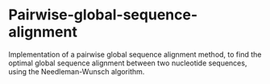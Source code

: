 # Pairwise-global-sequence-alignment

Implementation of a pairwise global sequence alignment method, to find the optimal
global sequence alignment between two nucleotide sequences, using the Needleman-Wunsch
algorithm.
